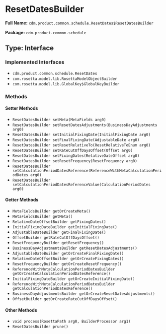 # ResetDatesBuilder

**Full Name:** `cdm.product.common.schedule.ResetDates$ResetDatesBuilder`

**Package:** `cdm.product.common.schedule`

## Type: Interface

### Implemented Interfaces

- `cdm.product.common.schedule.ResetDates`
- `com.rosetta.model.lib.RosettaModelObjectBuilder`
- `com.rosetta.model.lib.GlobalKey$GlobalKeyBuilder`

### Methods

#### Setter Methods

- `ResetDatesBuilder setMeta(MetaFields arg0)`
- `ResetDatesBuilder setResetDatesAdjustments(BusinessDayAdjustments arg0)`
- `ResetDatesBuilder setInitialFixingDate(InitialFixingDate arg0)`
- `ResetDatesBuilder setFinalFixingDate(AdjustableDate arg0)`
- `ResetDatesBuilder setResetRelativeTo(ResetRelativeToEnum arg0)`
- `ResetDatesBuilder setRateCutOffDaysOffset(Offset arg0)`
- `ResetDatesBuilder setFixingDates(RelativeDateOffset arg0)`
- `ResetDatesBuilder setResetFrequency(ResetFrequency arg0)`
- `ResetDatesBuilder setCalculationPeriodDatesReference(ReferenceWithMetaCalculationPeriodDates arg0)`
- `ResetDatesBuilder setCalculationPeriodDatesReferenceValue(CalculationPeriodDates arg0)`

#### Getter Methods

- `MetaFieldsBuilder getOrCreateMeta()`
- `MetaFieldsBuilder getMeta()`
- `RelativeDateOffsetBuilder getFixingDates()`
- `InitialFixingDateBuilder getInitialFixingDate()`
- `AdjustableDateBuilder getFinalFixingDate()`
- `OffsetBuilder getRateCutOffDaysOffset()`
- `ResetFrequencyBuilder getResetFrequency()`
- `BusinessDayAdjustmentsBuilder getResetDatesAdjustments()`
- `AdjustableDateBuilder getOrCreateFinalFixingDate()`
- `RelativeDateOffsetBuilder getOrCreateFixingDates()`
- `ResetFrequencyBuilder getOrCreateResetFrequency()`
- `ReferenceWithMetaCalculationPeriodDatesBuilder getOrCreateCalculationPeriodDatesReference()`
- `InitialFixingDateBuilder getOrCreateInitialFixingDate()`
- `ReferenceWithMetaCalculationPeriodDatesBuilder getCalculationPeriodDatesReference()`
- `BusinessDayAdjustmentsBuilder getOrCreateResetDatesAdjustments()`
- `OffsetBuilder getOrCreateRateCutOffDaysOffset()`

#### Other Methods

- `void process(RosettaPath arg0, BuilderProcessor arg1)`
- `ResetDatesBuilder prune()`

